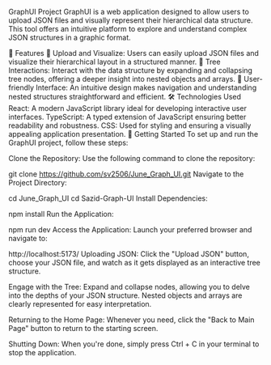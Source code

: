 GraphUI Project
GraphUI is a web application designed to allow users to upload JSON files and visually represent their hierarchical data structure. This tool offers an intuitive platform to explore and understand complex JSON structures in a graphic format.

🌟 Features
📂 Upload and Visualize: Users can easily upload JSON files and visualize their hierarchical layout in a structured manner.
🌳 Tree Interactions: Interact with the data structure by expanding and collapsing tree nodes, offering a deeper insight into nested objects and arrays.
🚀 User-friendly Interface: An intuitive design makes navigation and understanding nested structures straightforward and efficient.
🛠 Technologies Used
React: A modern JavaScript library ideal for developing interactive user interfaces.
TypeScript: A typed extension of JavaScript ensuring better readability and robustness.
CSS: Used for styling and ensuring a visually appealing application presentation.
🚀 Getting Started
To set up and run the GraphUI project, follow these steps:

Clone the Repository: Use the following command to clone the repository:


git clone https://github.com/sv2506/June_Graph_UI.git
Navigate to the Project Directory:


cd June_Graph_UI
cd Sazid-Graph-UI
Install Dependencies:


npm install
Run the Application:


npm run dev
Access the Application: Launch your preferred browser and navigate to:


http://localhost:5173/
Uploading JSON: Click the "Upload JSON" button, choose your JSON file, and watch as it gets displayed as an interactive tree structure.

Engage with the Tree: Expand and collapse nodes, allowing you to delve into the depths of your JSON structure. Nested objects and arrays are clearly represented for easy interpretation.

Returning to the Home Page: Whenever you need, click the "Back to Main Page" button to return to the starting screen.

Shutting Down: When you're done, simply press Ctrl + C in your terminal to stop the application.

